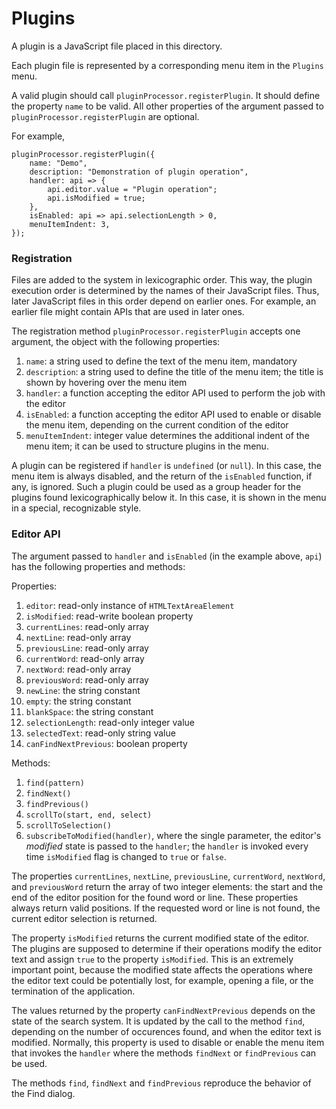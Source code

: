 # Plugins

A plugin is a JavaScript file placed in this directory.

Each plugin file is represented by a corresponding menu item in the `Plugins` menu.

A valid plugin should call `pluginProcessor.registerPlugin`.
It should define the property `name` to be valid. All other properties of the argument passed to `pluginProcessor.registerPlugin` are optional.

For example,
~~~
pluginProcessor.registerPlugin({
    name: "Demo",
    description: "Demonstration of plugin operation",
    handler: api => {
	    api.editor.value = "Plugin operation";
        api.isModified = true;
    },
    isEnabled: api => api.selectionLength > 0,
    menuItemIndent: 3,
});
~~~

### Registration

Files are added to the system in lexicographic order. This way, the plugin execution order is determined by the names of their JavaScript files. Thus, later JavaScript files in this order depend on earlier ones. For example, an earlier file might contain APIs that are used in later ones.

The registration method `pluginProcessor.registerPlugin` accepts one argument, the object with the following properties:

1. `name`: a string used to define the text of the menu item, mandatory
1. `description`: a string used to define the title of the menu item; the title is shown by hovering over the menu item
1. `handler`: a function accepting the editor API used to perform the job with the editor
1. `isEnabled`: a function accepting the editor API used to enable or disable the menu item, depending on the current condition of the editor
1. `menuItemIndent`: integer value determines the additional indent of the menu item; it can be used to structure plugins in the menu.

A plugin can be registered if `handler` is `undefined` (or `null`). In this case, the menu item is always disabled, and the return of the `isEnabled` function, if any, is ignored. Such a plugin could be used as a group header for the plugins found lexicographically below it. In this case, it is shown in the menu in a special, recognizable style.

### Editor API

The argument passed to `handler` and `isEnabled` (in the example above, `api`) has the following properties and methods:

Properties:

1. `editor`: read-only instance of `HTMLTextAreaElement`
1. `isModified`: read-write boolean property
1. `currentLines`: read-only array
1. `nextLine`: read-only array
1. `previousLine`: read-only array
1. `currentWord`: read-only array
1. `nextWord`: read-only array
1. `previousWord`: read-only array
1. `newLine`: the string constant
1. `empty`: the string constant
1. `blankSpace`: the string constant
1. `selectionLength`: read-only integer value
1. `selectedText`: read-only string value
1. `canFindNextPrevious`: boolean property

Methods:

1. `find(pattern)`
1. `findNext()`
1. `findPrevious()`
1. `scrollTo(start, end, select)`
1. `scrollToSelection()`
1. `subscribeToModified(handler)`, where the single parameter, the editor's *modified* state is passed to the `handler`; the `handler` is invoked every time `isModified` flag is changed to `true` or `false`.

The properties `currentLines`, `nextLine`, `previousLine`, `currentWord`, `nextWord`, and `previousWord` return the array of two integer elements: the start and the end of the editor position for the found word or line. These properties always return valid positions. If the requested word or line is not found, the current editor selection is returned.

The property `isModified` returns the current modified state of the editor. The plugins are supposed to determine if their operations modify the editor text and assign `true` to the property `isModified`. This is an extremely important point, because the modified state affects the operations where the editor text could be potentially lost, for example, opening a file, or the termination of the application.

The values returned by the property `canFindNextPrevious` depends on the state of the search system. It is updated by the call to the method `find`, depending on the number of occurences found, and when the editor text is modified. Normally, this property is used to disable or enable the menu item that invokes the `handler` where the methods `findNext` or `findPrevious` can be used.

The methods `find`, `findNext` and `findPrevious` reproduce the behavior of the Find dialog.
